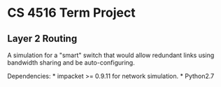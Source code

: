 CS 4516 Term Project
====================
Layer 2 Routing
---------------

A simulation for a "smart" switch that would allow redundant links using bandwidth sharing and be auto-configuring.

Dependencies:
	* impacket >= 0.9.11 for network simulation.
	* Python2.7
